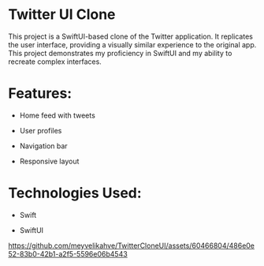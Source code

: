 # Twitter UI Clone

This project is a SwiftUI-based clone of the Twitter application. It replicates the user interface, providing a visually similar experience to the original app. This project demonstrates my proficiency in SwiftUI and my ability to recreate complex interfaces.

# Features:

- Home feed with tweets

- User profiles

- Navigation bar

- Responsive layout

# Technologies Used:

- Swift

- SwiftUI

https://github.com/meyvelikahve/TwitterCloneUI/assets/60466804/486e0e52-83b0-42b1-a2f5-5596e06b4543
